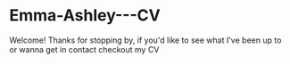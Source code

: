 # Emma-Ashley---CV
Welcome! Thanks for stopping by, if you'd like to see what I've been up to or wanna get in contact checkout my CV

